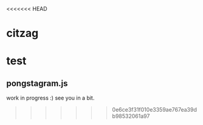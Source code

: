 <<<<<<< HEAD
# citzag
test
=======
pongstagram.js
--------------

work in progress :) see you in a bit.
>>>>>>> 0e6ce3f31f010e3359ae767ea39db98532061a97
